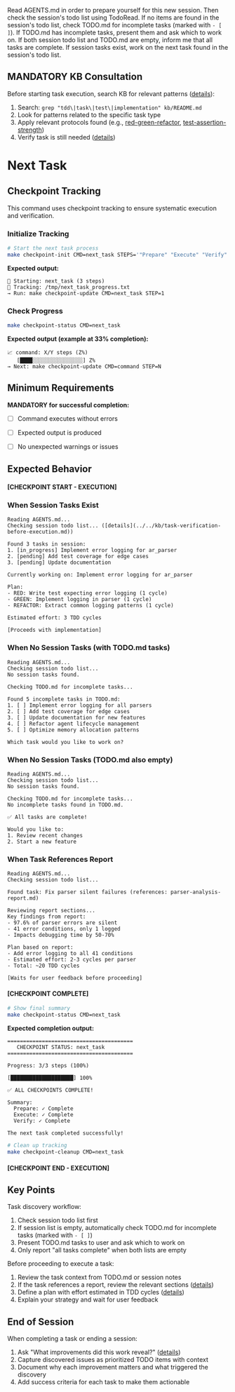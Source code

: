 Read AGENTS.md in order to prepare yourself for this new session. Then check the session's todo list using TodoRead. If no items are found in the session's todo list, check TODO.md for incomplete tasks (marked with `- [ ]`). If TODO.md has incomplete tasks, present them and ask which to work on. If both session todo list and TODO.md are empty, inform me that all tasks are complete. If session tasks exist, work on the next task found in the session's todo list.

## MANDATORY KB Consultation

Before starting task execution, search KB for relevant patterns ([details](../../../kb/kb-consultation-before-planning-requirement.md)):
1. Search: `grep "tdd\|task\|test\|implementation" kb/README.md`
2. Look for patterns related to the specific task type
3. Apply relevant protocols found (e.g., [red-green-refactor](../../../kb/red-green-refactor-cycle.md), [test-assertion-strength](../../../kb/test-assertion-strength-patterns.md))
4. Verify task is still needed ([details](../../../kb/task-verification-before-execution.md))

# Next Task
## Checkpoint Tracking

This command uses checkpoint tracking to ensure systematic execution and verification.

### Initialize Tracking
```bash
# Start the next task process
make checkpoint-init CMD=next_task STEPS='"Prepare" "Execute" "Verify"'
```

**Expected output:**
```
📍 Starting: next_task (3 steps)
📁 Tracking: /tmp/next_task_progress.txt
→ Run: make checkpoint-update CMD=next_task STEP=1
```

### Check Progress
```bash
make checkpoint-status CMD=next_task
```

**Expected output (example at 33% completion):**
```
📈 command: X/Y steps (Z%)
   [████░░░░░░░░░░░░░░░░] Z%
→ Next: make checkpoint-update CMD=command STEP=N
```

## Minimum Requirements

**MANDATORY for successful completion:**
- [ ] Command executes without errors
- [ ] Expected output is produced
- [ ] No unexpected warnings or issues


## Expected Behavior

#### [CHECKPOINT START - EXECUTION]


### When Session Tasks Exist
```
Reading AGENTS.md...
Checking session todo list... ([details](../../kb/task-verification-before-execution.md))

Found 3 tasks in session:
1. [in_progress] Implement error logging for ar_parser
2. [pending] Add test coverage for edge cases
3. [pending] Update documentation

Currently working on: Implement error logging for ar_parser

Plan:
- RED: Write test expecting error logging (1 cycle)
- GREEN: Implement logging in parser (1 cycle)
- REFACTOR: Extract common logging patterns (1 cycle)

Estimated effort: 3 TDD cycles

[Proceeds with implementation]
```

### When No Session Tasks (with TODO.md tasks)
```
Reading AGENTS.md...
Checking session todo list...
No session tasks found.

Checking TODO.md for incomplete tasks...

Found 5 incomplete tasks in TODO.md:
1. [ ] Implement error logging for all parsers
2. [ ] Add test coverage for edge cases
3. [ ] Update documentation for new features
4. [ ] Refactor agent lifecycle management
5. [ ] Optimize memory allocation patterns

Which task would you like to work on?
```

### When No Session Tasks (TODO.md also empty)
```
Reading AGENTS.md...
Checking session todo list...
No session tasks found.

Checking TODO.md for incomplete tasks...
No incomplete tasks found in TODO.md.

✅ All tasks are complete!

Would you like to:
1. Review recent changes
2. Start a new feature
```

### When Task References Report
```
Reading AGENTS.md...
Checking session todo list...

Found task: Fix parser silent failures (references: parser-analysis-report.md)

Reviewing report sections...
Key findings from report:
- 97.6% of parser errors are silent
- 41 error conditions, only 1 logged
- Impacts debugging time by 50-70%

Plan based on report:
- Add error logging to all 41 conditions
- Estimated effort: 2-3 cycles per parser
- Total: ~20 TDD cycles

[Waits for user feedback before proceeding]
```


#### [CHECKPOINT COMPLETE]
```bash
# Show final summary
make checkpoint-status CMD=next_task
```

**Expected completion output:**
```
========================================
   CHECKPOINT STATUS: next_task
========================================

Progress: 3/3 steps (100%)

[████████████████████] 100%

✅ ALL CHECKPOINTS COMPLETE!

Summary:
  Prepare: ✓ Complete
  Execute: ✓ Complete  
  Verify: ✓ Complete

The next task completed successfully!
```

```bash
# Clean up tracking
make checkpoint-cleanup CMD=next_task
```


#### [CHECKPOINT END - EXECUTION]

## Key Points

Task discovery workflow:
1. Check session todo list first
2. If session list is empty, automatically check TODO.md for incomplete tasks (marked with `- [ ]`)
3. Present TODO.md tasks to user and ask which to work on
4. Only report "all tasks complete" when both lists are empty

Before proceeding to execute a task:
1. Review the task context from TODO.md or session notes
2. If the task references a report, review the relevant sections ([details](../../../kb/report-driven-task-planning.md))
3. Define a plan with effort estimated in TDD cycles ([details](../../../kb/tdd-cycle-effort-estimation.md))
4. Explain your strategy and wait for user feedback

## End of Session

When completing a task or ending a session:
1. Ask "What improvements did this work reveal?" ([details](../../../kb/post-session-task-extraction-pattern.md))
2. Capture discovered issues as prioritized TODO items with context
3. Document why each improvement matters and what triggered the discovery
4. Add success criteria for each task to make them actionable